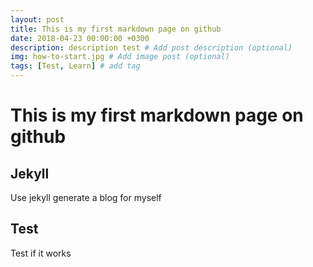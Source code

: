 ```yaml
---
layout: post
title: This is my first markdown page on github
date: 2018-04-23 00:00:00 +0300
description: description test # Add post description (optional)
img: how-to-start.jpg # Add image post (optional)
tags: [Test, Learn] # add tag
---
```

# This is my first markdown page on github

## Jekyll
Use jekyll generate a blog for myself

## Test
Test if it works
